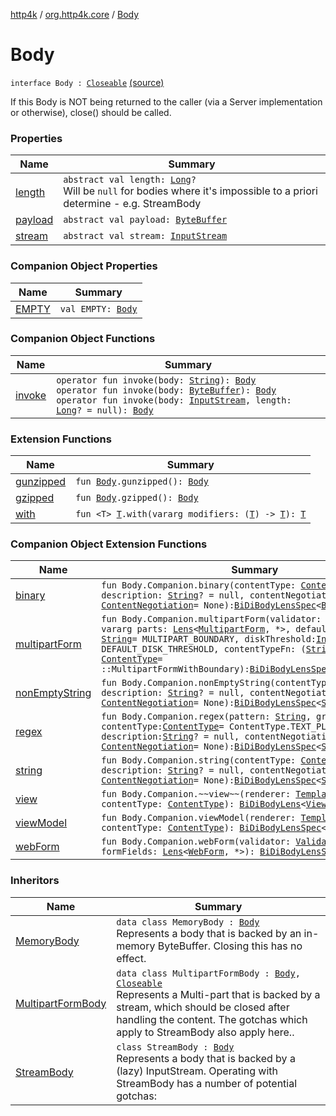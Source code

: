 [http4k](../../index.md) / [org.http4k.core](../index.md) / [Body](./index.md)

# Body

`interface Body : `[`Closeable`](https://docs.oracle.com/javase/9/docs/api/java/io/Closeable.html) [(source)](https://github.com/http4k/http4k/blob/master/http4k-core/src/main/kotlin/org/http4k/core/http.kt#L20)

If this Body is NOT being returned to the caller (via a Server implementation or otherwise), close() should be
called.

### Properties

| Name | Summary |
|---|---|
| [length](length.md) | `abstract val length: `[`Long`](https://kotlinlang.org/api/latest/jvm/stdlib/kotlin/-long/index.html)`?`<br>Will be `null` for bodies where it's impossible to a priori determine - e.g. StreamBody |
| [payload](payload.md) | `abstract val payload: `[`ByteBuffer`](https://docs.oracle.com/javase/9/docs/api/java/nio/ByteBuffer.html) |
| [stream](stream.md) | `abstract val stream: `[`InputStream`](https://docs.oracle.com/javase/9/docs/api/java/io/InputStream.html) |

### Companion Object Properties

| Name | Summary |
|---|---|
| [EMPTY](-e-m-p-t-y.md) | `val EMPTY: `[`Body`](./index.md) |

### Companion Object Functions

| Name | Summary |
|---|---|
| [invoke](invoke.md) | `operator fun invoke(body: `[`String`](https://kotlinlang.org/api/latest/jvm/stdlib/kotlin/-string/index.html)`): `[`Body`](./index.md)<br>`operator fun invoke(body: `[`ByteBuffer`](https://docs.oracle.com/javase/9/docs/api/java/nio/ByteBuffer.html)`): `[`Body`](./index.md)<br>`operator fun invoke(body: `[`InputStream`](https://docs.oracle.com/javase/9/docs/api/java/io/InputStream.html)`, length: `[`Long`](https://kotlinlang.org/api/latest/jvm/stdlib/kotlin/-long/index.html)`? = null): `[`Body`](./index.md) |

### Extension Functions

| Name | Summary |
|---|---|
| [gunzipped](../../org.http4k.filter/gunzipped.md) | `fun `[`Body`](./index.md)`.gunzipped(): `[`Body`](./index.md) |
| [gzipped](../../org.http4k.filter/gzipped.md) | `fun `[`Body`](./index.md)`.gzipped(): `[`Body`](./index.md) |
| [with](../with.md) | `fun <T> `[`T`](../with.md#T)`.with(vararg modifiers: (`[`T`](../with.md#T)`) -> `[`T`](../with.md#T)`): `[`T`](../with.md#T) |

### Companion Object Extension Functions

| Name | Summary |
|---|---|
| [binary](../../org.http4k.lens/binary.md) | `fun Body.Companion.binary(contentType: `[`ContentType`](../-content-type/index.md)`, description: `[`String`](https://kotlinlang.org/api/latest/jvm/stdlib/kotlin/-string/index.html)`? = null, contentNegotiation: `[`ContentNegotiation`](../../org.http4k.lens/-content-negotiation/index.md)` = None): `[`BiDiBodyLensSpec`](../../org.http4k.lens/-bi-di-body-lens-spec/index.md)`<`[`Body`](./index.md)`>` |
| [multipartForm](../../org.http4k.lens/multipart-form.md) | `fun Body.Companion.multipartForm(validator: `[`Validator`](../../org.http4k.lens/-validator/index.md)`, vararg parts: `[`Lens`](../../org.http4k.lens/-lens/index.md)`<`[`MultipartForm`](../../org.http4k.lens/-multipart-form/index.md)`, *>, defaultBoundary: `[`String`](https://kotlinlang.org/api/latest/jvm/stdlib/kotlin/-string/index.html)` = MULTIPART_BOUNDARY, diskThreshold: `[`Int`](https://kotlinlang.org/api/latest/jvm/stdlib/kotlin/-int/index.html)` = DEFAULT_DISK_THRESHOLD, contentTypeFn: (`[`String`](https://kotlinlang.org/api/latest/jvm/stdlib/kotlin/-string/index.html)`) -> `[`ContentType`](../-content-type/index.md)` = ::MultipartFormWithBoundary): `[`BiDiBodyLensSpec`](../../org.http4k.lens/-bi-di-body-lens-spec/index.md)`<`[`MultipartForm`](../../org.http4k.lens/-multipart-form/index.md)`>` |
| [nonEmptyString](../../org.http4k.lens/non-empty-string.md) | `fun Body.Companion.nonEmptyString(contentType: `[`ContentType`](../-content-type/index.md)`, description: `[`String`](https://kotlinlang.org/api/latest/jvm/stdlib/kotlin/-string/index.html)`? = null, contentNegotiation: `[`ContentNegotiation`](../../org.http4k.lens/-content-negotiation/index.md)` = None): `[`BiDiBodyLensSpec`](../../org.http4k.lens/-bi-di-body-lens-spec/index.md)`<`[`String`](https://kotlinlang.org/api/latest/jvm/stdlib/kotlin/-string/index.html)`>` |
| [regex](../../org.http4k.lens/regex.md) | `fun Body.Companion.regex(pattern: `[`String`](https://kotlinlang.org/api/latest/jvm/stdlib/kotlin/-string/index.html)`, group: `[`Int`](https://kotlinlang.org/api/latest/jvm/stdlib/kotlin/-int/index.html)` = 1, contentType: `[`ContentType`](../-content-type/index.md)` = ContentType.TEXT_PLAIN, description: `[`String`](https://kotlinlang.org/api/latest/jvm/stdlib/kotlin/-string/index.html)`? = null, contentNegotiation: `[`ContentNegotiation`](../../org.http4k.lens/-content-negotiation/index.md)` = None): `[`BiDiBodyLensSpec`](../../org.http4k.lens/-bi-di-body-lens-spec/index.md)`<`[`String`](https://kotlinlang.org/api/latest/jvm/stdlib/kotlin/-string/index.html)`>` |
| [string](../../org.http4k.lens/string.md) | `fun Body.Companion.string(contentType: `[`ContentType`](../-content-type/index.md)`, description: `[`String`](https://kotlinlang.org/api/latest/jvm/stdlib/kotlin/-string/index.html)`? = null, contentNegotiation: `[`ContentNegotiation`](../../org.http4k.lens/-content-negotiation/index.md)` = None): `[`BiDiBodyLensSpec`](../../org.http4k.lens/-bi-di-body-lens-spec/index.md)`<`[`String`](https://kotlinlang.org/api/latest/jvm/stdlib/kotlin/-string/index.html)`>` |
| [view](../../org.http4k.template/view.md) | `fun Body.Companion.~~view~~(renderer: `[`TemplateRenderer`](../../org.http4k.template/-template-renderer.md)`, contentType: `[`ContentType`](../-content-type/index.md)`): `[`BiDiBodyLens`](../../org.http4k.lens/-bi-di-body-lens/index.md)`<`[`ViewModel`](../../org.http4k.template/-view-model/index.md)`>` |
| [viewModel](../../org.http4k.template/view-model.md) | `fun Body.Companion.viewModel(renderer: `[`TemplateRenderer`](../../org.http4k.template/-template-renderer.md)`, contentType: `[`ContentType`](../-content-type/index.md)`): `[`BiDiBodyLensSpec`](../../org.http4k.lens/-bi-di-body-lens-spec/index.md)`<`[`ViewModel`](../../org.http4k.template/-view-model/index.md)`>` |
| [webForm](../../org.http4k.lens/web-form.md) | `fun Body.Companion.webForm(validator: `[`Validator`](../../org.http4k.lens/-validator/index.md)`, vararg formFields: `[`Lens`](../../org.http4k.lens/-lens/index.md)`<`[`WebForm`](../../org.http4k.lens/-web-form/index.md)`, *>): `[`BiDiBodyLensSpec`](../../org.http4k.lens/-bi-di-body-lens-spec/index.md)`<`[`WebForm`](../../org.http4k.lens/-web-form/index.md)`>` |

### Inheritors

| Name | Summary |
|---|---|
| [MemoryBody](../-memory-body/index.md) | `data class MemoryBody : `[`Body`](./index.md)<br>Represents a body that is backed by an in-memory ByteBuffer. Closing this has no effect. |
| [MultipartFormBody](../-multipart-form-body/index.md) | `data class MultipartFormBody : `[`Body`](./index.md)`, `[`Closeable`](https://docs.oracle.com/javase/9/docs/api/java/io/Closeable.html)<br>Represents a Multi-part that is backed by a stream, which should be closed after handling the content. The gotchas which apply to StreamBody also apply here.. |
| [StreamBody](../-stream-body/index.md) | `class StreamBody : `[`Body`](./index.md)<br>Represents a body that is backed by a (lazy) InputStream. Operating with StreamBody has a number of potential gotchas: |
